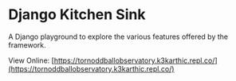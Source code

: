 # Django Kitchen Sink

A Django playground to explore the various features offered by the framework.

View Online: [https://tornoddballobservatory.k3karthic.repl.co/](https://tornoddballobservatory.k3karthic.repl.co/)